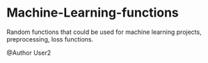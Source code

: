 # Machine-Learning-functions
Random functions that could be used for machine learning projects, preprocessing, loss functions.

@Author User2
